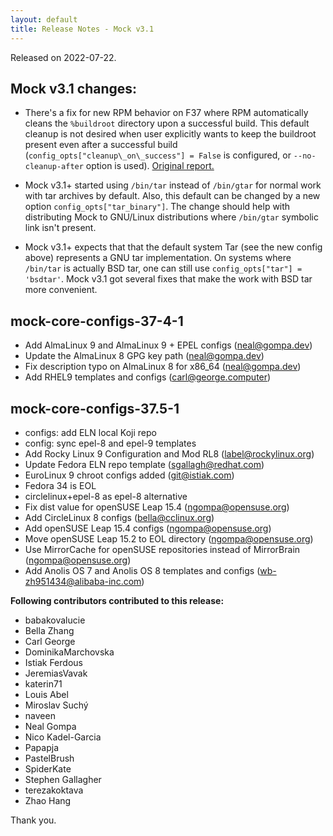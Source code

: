 ```yaml
---
layout: default
title: Release Notes - Mock v3.1
---
```


Released on 2022-07-22.

## Mock v3.1 changes:

- There's a fix for new RPM behavior on F37 where RPM automatically cleans the
  `%buildroot` directory upon a successful build.  This default cleanup is not
  desired when user explicitly wants to keep the buildroot present even after
  a successful build (`config_opts["cleanup\_on\_success"] = False` is
  configured, or `--no-cleanup-after` option is used).  [Original
  report.][rhbz#2105393]

- Mock v3.1+ started using `/bin/tar` instead of `/bin/gtar` for normal work
  with tar archives by default.  Also, this default can be changed by a new
  option `config_opts["tar_binary"]`.  The change should help with distributing
  Mock to GNU/Linux distributions where `/bin/gtar` symbolic link isn't present.

- Mock v3.1+ expects that that the default system Tar (see the new config above)
  represents a GNU tar implementation.  On systems where `/bin/tar` is
  actually BSD tar, one can still use `config_opts["tar"] = 'bsdtar'`.
  Mock v3.1 got several fixes that make the work with BSD tar more convenient.


## mock-core-configs-37-4-1

* Add AlmaLinux 9 and AlmaLinux 9 + EPEL configs (neal@gompa.dev)
* Update the AlmaLinux 8 GPG key path (neal@gompa.dev)
* Fix description typo on AlmaLinux 8 for x86_64 (neal@gompa.dev)
* Add RHEL9 templates and configs (carl@george.computer)


## mock-core-configs-37.5-1

* configs: add ELN local Koji repo
* config: sync epel-8 and epel-9 templates
* Add Rocky Linux 9 Configuration and Mod RL8 (label@rockylinux.org)
* Update Fedora ELN repo template (sgallagh@redhat.com)
* EuroLinux 9 chroot configs added (git@istiak.com)
* Fedora 34 is EOL
* circlelinux+epel-8 as epel-8 alternative
* Fix dist value for openSUSE Leap 15.4 (ngompa@opensuse.org)
* Add CircleLinux 8 configs (bella@cclinux.org)
* Add openSUSE Leap 15.4 configs (ngompa@opensuse.org)
* Move openSUSE Leap 15.2 to EOL directory (ngompa@opensuse.org)
* Use MirrorCache for openSUSE repositories instead of MirrorBrain (ngompa@opensuse.org)
* Add Anolis OS 7 and Anolis OS 8 templates and configs (wb-zh951434@alibaba-inc.com)


**Following contributors contributed to this release:**

 * babakovalucie
 * Bella Zhang
 * Carl George
 * DominikaMarchovska
 * Istiak Ferdous
 * JeremiasVavak
 * katerin71
 * Louis Abel
 * Miroslav Suchý
 * naveen
 * Neal Gompa
 * Nico Kadel-Garcia
 * Papapja
 * PastelBrush
 * SpiderKate
 * Stephen Gallagher
 * terezakoktava
 * Zhao Hang

Thank you.


[rhbz#2105393]: https://bugzilla.redhat.com/show_bug.cgi?id=2105393
